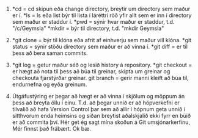 1. *cd = cd skipun eða change directory, breytir um directory sem maður er í.
   *ls = ls eða list býr til lista í láréttri röð yfir allt sem er inn í 
   directory sem maður er staddur í.
   *pwd = sýnir hvar maður er staddur, t.d. "/c/Geymsla"
   *mkdir = býr til directory, t.d. "mkdir Geymsla"

2. *git clone = býr til klóna eða afrit af einhverju sem maður vill klóna.
   *git status = sýnir stöðu directory sem maður er að vinna í.
   *git diff = er til þess að bera saman commits.

3. *git log = getur maður séð og lesið history á repository.
   *git checkout = er hægt að nota til þess að búa til greinar, skipta um
   greinar og checkouta fjarstýrðar greinar.
   git branch = gerir manni kleift að búa til, endurnefna og eyða greinum.

4. Útgáfustýring er þegar að hægt er að vinna í skjölum og möppum án þess að
   breyta öllu í einu. T.d. að þegar unnið er að hópverkefni er tilvalið að 
   hafa Version Control þar sem að allir í hópnum geta unnið í sitthvorum 
   enda heimsins og síðan breytist aðalskjalið ekki fyrr en búið er að 
   commita því. Hér get ég sagt mína skoðun á Git umsjónarkerfinu, Mér finnst
   það frábært. Ok bæ.

